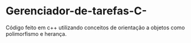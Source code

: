 # Gerenciador-de-tarefas-C-
Código feito em c++ utilizando conceitos de orientação a objetos como polimorfismo e herança.
